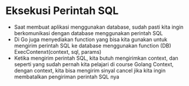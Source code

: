# Eksekusi Perintah SQL

- Saat membuat aplikasi menggunakan database, sudah pasti kita ingin berkomunikasi dengan database menggunakan perintah SQL
- Di Go juga menyediakan function yang bisa kita gunakan untuk mengirim perintah SQL ke database menggunakan function (DB) ExecContenxt(context, sql, params)
- Ketika mengirim perintah SQL, kita butuh mengirimkan context, dan seperti yang sudah pernah kita pelajari di course Golang Context, dengan context, kita bisa mengirim sinyal cancel jika kita ingin membatalkan pengiriman perintah SQL nya

